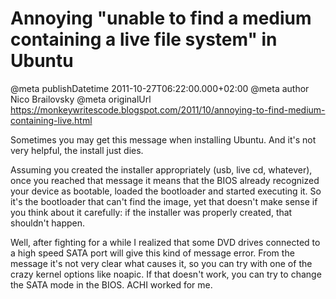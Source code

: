 # Annoying "unable to find a medium containing a live file system" in Ubuntu

@meta publishDatetime 2011-10-27T06:22:00.000+02:00
@meta author Nico Brailovsky
@meta originalUrl https://monkeywritescode.blogspot.com/2011/10/annoying-to-find-medium-containing-live.html

Sometimes you may get this message when installing Ubuntu. And it's not very helpful, the install just dies.

Assuming you created the installer appropriately (usb, live cd, whatever), once you reached that message it means that the BIOS already recognized your device as bootable, loaded the bootloader and started executing it. So it's the bootloader that can't find the image, yet that doesn't make sense if you think about it carefully: if the installer was properly created, that shouldn't happen.

Well, after fighting for a while I realized that some DVD drives connected to a high speed SATA port will give this kind of message error. From the message it's not very clear what causes it, so you can try with one of the crazy kernel options like noapic. If that doesn't work, you can try to change the SATA mode in the BIOS. ACHI worked for me.

